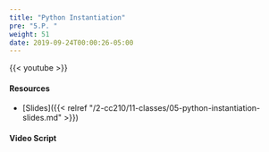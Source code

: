 ```yaml
---
title: "Python Instantiation"
pre: "5.P. "
weight: 51
date: 2019-09-24T00:00:26-05:00
---
```


{{< youtube  >}}

#### Resources

* [Slides]({{< relref "/2-cc210/11-classes/05-python-instantiation-slides.md" >}})

#### Video Script
